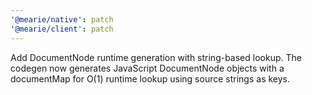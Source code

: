 ```yaml
---
'@mearie/native': patch
'@mearie/client': patch
---
```


Add DocumentNode runtime generation with string-based lookup. The codegen now generates JavaScript DocumentNode objects with a documentMap for O(1) runtime lookup using source strings as keys.
